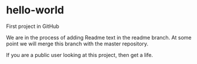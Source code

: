 # hello-world
First project in GitHub

We are in the process of adding Readme text in the readme branch.  At some point we will merge this branch with the master repository.

If you are a public user looking at this project, then get a life.  


